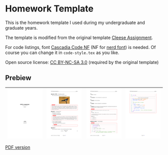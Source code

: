 # Homework Template

This is the homework template I used during my undergraduate and graduate years.

The template is modified from the original template [Cleese Assignment](https://www.latextemplates.com/template/cleese-assignment).

For code listings, font [Cascadia Code NF](https://github.com/microsoft/cascadia-code) (NF for [nerd font](https://www.nerdfonts.com/)) is needed. Of course you can change it in `code-style.tex` as you like.

Open source license: [CC BY-NC-SA 3.0](http://creativecommons.org/licenses/by-nc-sa/3.0/) (required by the original template)

## Prebiew

| ![Homework_template_1](assets/Homework-template_1.png) | ![Homework_template_2](assets/Homework-template_2.png) | ![Homework_template_3](assets/Homework-template_3.png) | ![Homework_template_4](assets/Homework-template_4.png) |
| :----------------------------------------------------: | :----------------------------------------------------: | :----------------------------------------------------: | :----------------------------------------------------: |

[PDF version](Homework-template.pdf)
